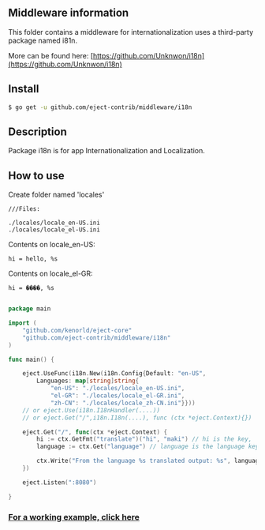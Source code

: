 ## Middleware information

This folder contains a middleware for internationalization uses a third-party package named i81n.

More can be found here:
[https://github.com/Unknwon/i18n](https://github.com/Unknwon/i18n)

## Install

```sh
$ go get -u github.com/eject-contrib/middleware/i18n
```

## Description

Package i18n is for app Internationalization and Localization.


## How to use

Create folder named 'locales'
```
///Files:

./locales/locale_en-US.ini
./locales/locale_el-US.ini
```
Contents on locale_en-US:
```
hi = hello, %s
```
Contents on locale_el-GR:
```
hi = ����, %s
```

```go

package main

import (
	"github.com/kenorld/eject-core"
	"github.com/eject-contrib/middleware/i18n"
)

func main() {

	eject.UseFunc(i18n.New(i18n.Config{Default: "en-US",
		Languages: map[string]string{
			"en-US": "./locales/locale_en-US.ini",
			"el-GR": "./locales/locale_el-GR.ini",
			"zh-CN": "./locales/locale_zh-CN.ini"}}))
	// or eject.Use(i18n.I18nHandler(....))
	// or eject.Get("/",i18n.I18n(....), func (ctx *eject.Context){})

	eject.Get("/", func(ctx *eject.Context) {
		hi := ctx.GetFmt("translate")("hi", "maki") // hi is the key, 'maki' is the %s, the second parameter is optional
		language := ctx.Get("language") // language is the language key, example 'en-US'

		ctx.Write("From the language %s translated output: %s", language, hi)
	})

	eject.Listen(":8080")

}

```

### [For a working example, click here](https://github.com/kenorld/eject-core/tree/examples/middleware_internationalization_i18n)
